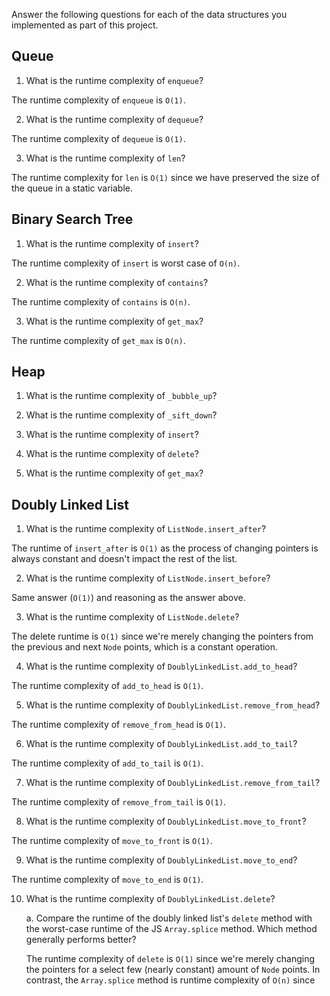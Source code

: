 Answer the following questions for each of the data structures you implemented as part of this project.

## Queue

1. What is the runtime complexity of `enqueue`?

The runtime complexity of `enqueue` is `O(1)`.

2. What is the runtime complexity of `dequeue`?

The runtime complexity of `dequeue` is `O(1)`.

3. What is the runtime complexity of `len`?

The runtime complexity for `len` is `O(1)` since we have preserved the size of the queue in a static variable.

## Binary Search Tree

1. What is the runtime complexity of `insert`?

The runtime complexity of `insert` is worst case of `O(n)`.

2. What is the runtime complexity of `contains`?

The runtime complexity of `contains` is `O(n)`.

3. What is the runtime complexity of `get_max`?

The runtime complexity of `get_max` is `O(n)`.

## Heap

1. What is the runtime complexity of `_bubble_up`?

2. What is the runtime complexity of `_sift_down`?

3. What is the runtime complexity of `insert`?

4. What is the runtime complexity of `delete`?

5. What is the runtime complexity of `get_max`?

## Doubly Linked List

1. What is the runtime complexity of `ListNode.insert_after`?

The runtime of `insert_after` is `O(1)` as the process of changing pointers is always constant and doesn't impact the rest of the list.

2. What is the runtime complexity of `ListNode.insert_before`?

Same answer (`O(1)`) and reasoning as the answer above.

3. What is the runtime complexity of `ListNode.delete`?

The delete runtime is `O(1)` since we're merely changing the pointers from the previous and next `Node` points, which is a constant operation.

4. What is the runtime complexity of `DoublyLinkedList.add_to_head`?

The runtime complexity of `add_to_head` is `O(1)`.

5. What is the runtime complexity of `DoublyLinkedList.remove_from_head`?

The runtime complexity of `remove_from_head` is `O(1)`.

6. What is the runtime complexity of `DoublyLinkedList.add_to_tail`?

The runtime complexity of `add_to_tail` is `O(1)`.

7. What is the runtime complexity of `DoublyLinkedList.remove_from_tail`?

The runtime complexity of `remove_from_tail` is `O(1)`.

8. What is the runtime complexity of `DoublyLinkedList.move_to_front`?

The runtime complexity of `move_to_front` is `O(1)`.

9. What is the runtime complexity of `DoublyLinkedList.move_to_end`?

The runtime complexity of `move_to_end` is `O(1)`.

10. What is the runtime complexity of `DoublyLinkedList.delete`?

    a. Compare the runtime of the doubly linked list's `delete` method with the worst-case runtime of the JS `Array.splice` method. Which method generally performs better?

    The runtime complexity of `delete` is `O(1)` since we're merely changing the pointers for a select few (nearly constant) amount of `Node` points. In contrast, the `Array.splice` method is runtime complexity of `O(n)` since
